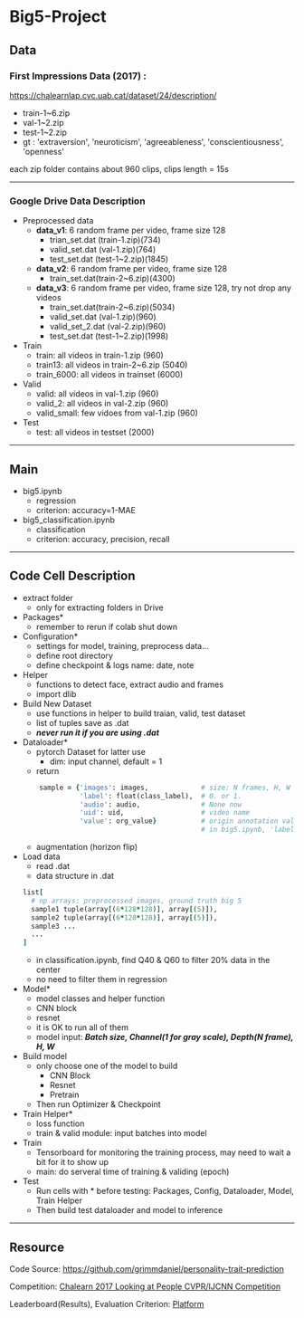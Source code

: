 # Big5-Project

## Data
### First Impressions Data (2017) :

https://chalearnlap.cvc.uab.cat/dataset/24/description/

* train-1~6.zip
* val-1~2.zip
* test-1~2.zip
* gt : 'extraversion', 'neuroticism', 'agreeableness', 'conscientiousness', 'openness'

each zip folder contains about 960 clips, clips length = 15s

---
### Google Drive Data Description

* Preprocessed data
  * **data_v1**: 6 random frame per video, frame size 128
    * trian_set.dat (train-1.zip)(734)
    * valid_set.dat (val-1.zip)(764)
    * test_set.dat (test-1~2.zip)(1845)
  * **data_v2**: 6 random frame per video, frame size 128
    * train_set.dat(train-2~6.zip)(4300)
  * **data_v3**: 6 random frame per video, frame size 128, try not drop any videos
    * train_set.dat(train-2~6.zip)(5034)
    * valid_set.dat (val-1.zip)(960)
    * valid_set_2.dat (val-2.zip)(960)
    * test_set.dat (test-1~2.zip)(1998)
* Train
  * train: all videos in train-1.zip (960)
  * train13: all videos in train-2~6.zip (5040)
  * train_6000: all videos in trainset (6000)
* Valid
  * valid: all videos in val-1.zip (960)
  * valid_2: all videos in val-2.zip (960)
  * valid_small: few vidoes from val-1.zip (960)
* Test
  * test: all videos in testset (2000)
  
---
## Main
* big5.ipynb
  * regression
  * criterion: accuracy=1-MAE
* big5_classification.ipynb
  * classification
  * criterion: accuracy, precision, recall
---
## Code Cell Description

* extract folder
  * only for extracting folders in Drive
* Packages*
  * remember to rerun if colab shut down
* Configuration*
  * settings for model, training, preprocess data...
  * define root directory
  * define checkpoint & logs name: date, note
* Helper
  * functions to detect face, extract audio and frames
  * import dlib
* Build New Dataset
  * use functions in helper to build traian, valid, test dataset
  * list of tuples save as .dat
  * ***never run it if you are using .dat***
* Dataloader*
  * pytorch Dataset for latter use
    * dim: input channel, default = 1 
  * return 
  ```ruby
      sample = {'images': images,             # size: N frames, H, W
                'label': float(class_label),  # 0. or 1.  
                'audio': audio,               # None now
                'uid': uid,                   # video name
                'value': org_value}           # origin annotation value 
                                              # in big5.ipynb, 'label' is original 5 value
  ```
  * augmentation (horizon flip)
* Load data
  * read .dat 
  * data structure in .dat
  ``` ruby
  list[
    # np arrays: preprocessed images, ground truth big 5
    sample1 tuple(array[(6*128*128)], array[(5)]),
    sample2 tuple(array[(6*128*128)], array[(5)]),
    sample3 ...
    ...
  ]  
  ```
  * in classification.ipynb, find Q40 & Q60 to filter 20% data in the center
  * no need to filter them in regression
* Model*
  * model classes and helper function
  * CNN block
  * resnet 
  * it is OK to run all of them
  * model input: ***Batch size, Channel(1 for gray scale), Depth(N frame), H, W***
* Build model
  * only choose one of the model to build
    * CNN Block
    * Resnet
    * Pretrain
  * Then run Optimizer & Checkpoint 
* Train Helper*
  * loss function 
  * train & valid module: input batches into model
* Train
  * Tensorboard for monitoring the training process, may need to wait a bit for it to show up
  * main: do serveral time of training & validing (epoch)
* Test
  * Run cells with * before testing: Packages, Config, Dataloader, Model, Train Helper 
  * Then build test dataloader and model to inference

---

## Resource
Code Source: https://github.com/grimmdaniel/personality-trait-prediction

Competition: [Chalearn 2017 Looking at People CVPR/IJCNN Competition](https://chalearnlap.cvc.uab.cat/challenge/23/description/)

Leaderboard(Results), Evaluation Criterion: [Platform](https://competitions.codalab.org/competitions/15975#learn_the_details-evaluation)
